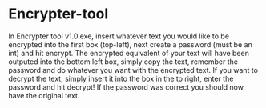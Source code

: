 # Encrypter-tool
In Encrypter tool v1.0.exe, insert whatever text you would like to be encrypted into the first box (top-left), next create a password (must be an int) and hit encrypt. The encrypted equivalent of your text will have been outputed into the bottom left box, simply copy the text, remember the password and do whatever you want with the encrypted text.
If you want to decrypt the text, simply insert it into the box in the to right, enter the password and hit decrypt! If the password was correct you should now have the original text.
